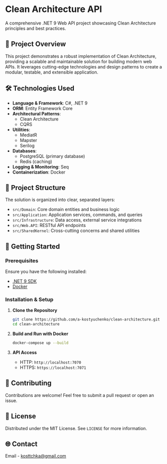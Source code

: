 # Clean Architecture API

A comprehensive .NET 9 Web API project showcasing Clean Architecture principles and best practices.

## 🌟 Project Overview

This project demonstrates a robust implementation of Clean Architecture, providing a scalable and maintainable solution for building modern web APIs. It leverages cutting-edge technologies and design patterns to create a modular, testable, and extensible application.

## 🛠 Technologies Used

- **Language & Framework**: C#, .NET 9
- **ORM**: Entity Framework Core
- **Architectural Patterns**:
    - Clean Architecture
    - CQRS
- **Utilities**:
    - MediatR
    - Mapster
    - Serilog
- **Databases**:
    - PostgreSQL (primary database)
    - Redis (caching)
- **Logging & Monitoring**: Seq
- **Containerization**: Docker

## 📂 Project Structure

The solution is organized into clear, separated layers:

- `src/Domain`: Core domain entities and business logic
- `src/Application`: Application services, commands, and queries
- `src/Infrastructure`: Data access, external service integrations
- `src/Web.API`: RESTful API endpoints
- `src/SharedKernel`: Cross-cutting concerns and shared utilities

## 🚀 Getting Started

### Prerequisites

Ensure you have the following installed:
- [.NET 9 SDK](https://dotnet.microsoft.com/download/dotnet/9.0)
- [Docker](https://www.docker.com/get-started)

### Installation & Setup

1. **Clone the Repository**
    ```bash
    git clone https://github.com/a-kostyuchenko/clean-architecture.git
    cd clean-architecture
    ```

2. **Build and Run with Docker**
    ```bash
    docker-compose up --build
    ```

3. **API Access**
    - HTTP: `http://localhost:7070`
    - HTTPS: `https://localhost:7071`

## 🤝 Contributing

Contributions are welcome! Feel free to submit a pull request or open an issue.

## 📄 License

Distributed under the MIT License. See `LICENSE` for more information.

## 🌐 Contact

Email - [kosttchka@gmail.com](mailto:kosttchka@gmail.com)